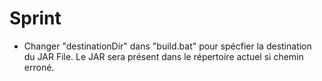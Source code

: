 # Sprint

- Changer "destinationDir" dans "build.bat" pour spécfier la destination du JAR File. Le JAR sera présent dans le répertoire actuel si chemin erroné.